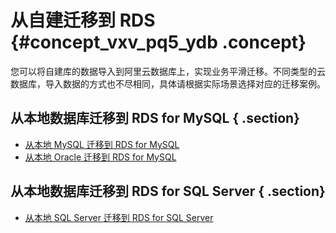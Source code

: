 # 从自建迁移到 RDS {#concept_vxv_pq5_ydb .concept}

您可以将自建库的数据导入到阿里云数据库上，实现业务平滑迁移。不同类型的云数据库，导入数据的方式也不尽相同，具体请根据实际场景选择对应的迁移案例。

## 从本地数据库迁移到 RDS for MySQL { .section}

-   [从本地 MySQL 迁移到 RDS for MySQL](https://www.alibabacloud.com/help/doc-detail/26621.html)
-   [从本地 Oracle 迁移到 RDS for MySQL](https://www.alibabacloud.com/help/doc-detail/26620.html)

## 从本地数据库迁移到 RDS for SQL Server { .section}

-   [从本地 SQL Server 迁移到 RDS for SQL Server](https://www.alibabacloud.com/help/doc-detail/26622.html)

